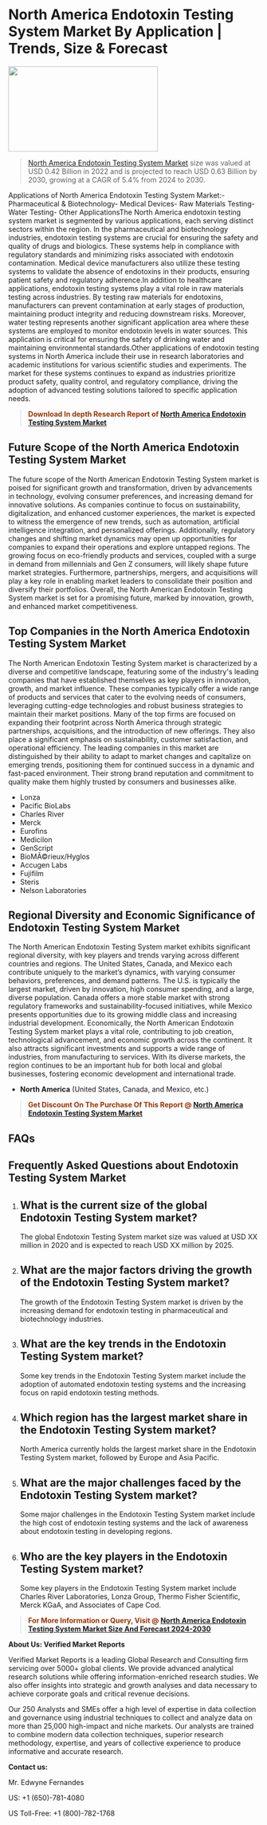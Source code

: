 <p><h1>North America Endotoxin Testing System Market By Application | Trends, Size & Forecast</h1><p><img class="aligncenter size-medium wp-image-105565" src="https://ffe5etoiles.com/wp-content/uploads/2025/01/MST7-300x171.png" alt="" width="300" height="171" /></p><blockquote><p><a href="https://www.verifiedmarketreports.com/download-sample/?rid=600078&utm_source=Github-NA&utm_medium=377" target="_blank">North America Endotoxin Testing System Market</a> size was valued at USD 0.42 Billion in 2022 and is projected to reach USD 0.63 Billion by 2030, growing at a CAGR of 5.4% from 2024 to 2030.</p></blockquote>Applications of North America Endotoxin Testing System Market:- Pharmaceutical & Biotechnology- Medical Devices- Raw Materials Testing- Water Testing- Other ApplicationsThe North America endotoxin testing system market is segmented by various applications, each serving distinct sectors within the region. In the pharmaceutical and biotechnology industries, endotoxin testing systems are crucial for ensuring the safety and quality of drugs and biologics. These systems help in compliance with regulatory standards and minimizing risks associated with endotoxin contamination. Medical device manufacturers also utilize these testing systems to validate the absence of endotoxins in their products, ensuring patient safety and regulatory adherence.In addition to healthcare applications, endotoxin testing systems play a vital role in raw materials testing across industries. By testing raw materials for endotoxins, manufacturers can prevent contamination at early stages of production, maintaining product integrity and reducing downstream risks. Moreover, water testing represents another significant application area where these systems are employed to monitor endotoxin levels in water sources. This application is critical for ensuring the safety of drinking water and maintaining environmental standards.Other applications of endotoxin testing systems in North America include their use in research laboratories and academic institutions for various scientific studies and experiments. The market for these systems continues to expand as industries prioritize product safety, quality control, and regulatory compliance, driving the adoption of advanced testing solutions tailored to specific application needs.</p><blockquote><p><span style="color: #993300;"><strong>Download In depth Research Report of <a href="https://www.verifiedmarketreports.com/download-sample/?rid=600078&utm_source=Github-NA&utm_medium=377">North America Endotoxin Testing System Market</a></strong></span></p></blockquote><h2>Future Scope of the North America Endotoxin Testing System Market</h2><p>The future scope of the North American Endotoxin Testing System market is poised for significant growth and transformation, driven by advancements in technology, evolving consumer preferences, and increasing demand for innovative solutions. As companies continue to focus on sustainability, digitalization, and enhanced customer experiences, the market is expected to witness the emergence of new trends, such as automation, artificial intelligence integration, and personalized offerings. Additionally, regulatory changes and shifting market dynamics may open up opportunities for companies to expand their operations and explore untapped regions. The growing focus on eco-friendly products and services, coupled with a surge in demand from millennials and Gen Z consumers, will likely shape future market strategies. Furthermore, partnerships, mergers, and acquisitions will play a key role in enabling market leaders to consolidate their position and diversify their portfolios. Overall, the North American Endotoxin Testing System market is set for a promising future, marked by innovation, growth, and enhanced market competitiveness.</p><h2>Top Companies in the North America Endotoxin Testing System Market</h2><p>The North American Endotoxin Testing System market is characterized by a diverse and competitive landscape, featuring some of the industry's leading companies that have established themselves as key players in innovation, growth, and market influence. These companies typically offer a wide range of products and services that cater to the evolving needs of consumers, leveraging cutting-edge technologies and robust business strategies to maintain their market positions. Many of the top firms are focused on expanding their footprint across North America through strategic partnerships, acquisitions, and the introduction of new offerings. They also place a significant emphasis on sustainability, customer satisfaction, and operational efficiency. The leading companies in this market are distinguished by their ability to adapt to market changes and capitalize on emerging trends, positioning them for continued success in a dynamic and fast-paced environment. Their strong brand reputation and commitment to quality make them highly trusted by consumers and businesses alike.</p><p><ul><li>Lonza </li><li> Pacific BioLabs </li><li> Charles River </li><li> Merck </li><li> Eurofins </li><li> Medicilon </li><li> GenScript </li><li> BioMÃ©rieux/Hyglos </li><li> Accugen Labs </li><li> Fujifilm </li><li> Steris </li><li> Nelson Laboratories</li></ul></p><h2>Regional Diversity and Economic Significance of Endotoxin Testing System Market</h2><p>The North American Endotoxin Testing System market exhibits significant regional diversity, with key players and trends varying across different countries and regions. The United States, Canada, and Mexico each contribute uniquely to the market’s dynamics, with varying consumer behaviors, preferences, and demand patterns. The U.S. is typically the largest market, driven by innovation, high consumer spending, and a large, diverse population. Canada offers a more stable market with strong regulatory frameworks and sustainability-focused initiatives, while Mexico presents opportunities due to its growing middle class and increasing industrial development. Economically, the North American Endotoxin Testing System market plays a vital role, contributing to job creation, technological advancement, and economic growth across the continent. It also attracts significant investments and supports a wide range of industries, from manufacturing to services. With its diverse markets, the region continues to be an important hub for both local and global businesses, fostering economic development and international trade.</p><ul> <li><strong>North America</strong> (United States, Canada, and Mexico, etc.)</li></ul><blockquote><p><span style="color: #993300;"><strong>Get Discount On The Purchase Of This Report @ <a href="https://www.verifiedmarketreports.com/ask-for-discount/?rid=600078&utm_source=Github-NA&utm_medium=377">North America Endotoxin Testing System Market</a></strong></span></p></blockquote><h2>FAQs</h2><p> <h2>Frequently Asked Questions about Endotoxin Testing System Market</h1> <ol> <li> <h2>What is the current size of the global Endotoxin Testing System market?</div><div></h2> <p>The global Endotoxin Testing System market size was valued at USD XX million in 2020 and is expected to reach USD XX million by 2025.</p> </li> <li> <h2>What are the major factors driving the growth of the Endotoxin Testing System market?</div><div></h2> <p>The growth of the Endotoxin Testing System market is driven by the increasing demand for endotoxin testing in pharmaceutical and biotechnology industries.</p> </li> <li> <h2>What are the key trends in the Endotoxin Testing System market?</div><div></h2> <p>Some key trends in the Endotoxin Testing System market include the adoption of automated endotoxin testing systems and the increasing focus on rapid endotoxin testing methods.</p> </li> <li> <h2>Which region has the largest market share in the Endotoxin Testing System market?</div><div></h2> <p>North America currently holds the largest market share in the Endotoxin Testing System market, followed by Europe and Asia Pacific.</p> </li> <li> <h2>What are the major challenges faced by the Endotoxin Testing System market?</div><div></h2> <p>Some major challenges in the Endotoxin Testing System market include the high cost of endotoxin testing systems and the lack of awareness about endotoxin testing in developing regions.</p> </li> <li> <h2>Who are the key players in the Endotoxin Testing System market?</div><div></h2> <p>Some key players in the Endotoxin Testing System market include Charles River Laboratories, Lonza Group, Thermo Fisher Scientific, Merck KGaA, and Associates of Cape Cod.</p> </li> </ol></body></html></p><blockquote><p><span style="color: #993300;"><strong>For More Information or Query, Visit @ <a href="https://www.verifiedmarketreports.com/product/endotoxin-testing-system-market/">North America Endotoxin Testing System Market Size And Forecast 2024-2030</a></strong></span></p></blockquote><p><strong>About Us: Verified Market Reports</strong></p><p>Verified Market Reports is a leading Global Research and Consulting firm servicing over 5000+ global clients. We provide advanced analytical research solutions while offering information-enriched research studies. We also offer insights into strategic and growth analyses and data necessary to achieve corporate goals and critical revenue decisions.</p><p>Our 250 Analysts and SMEs offer a high level of expertise in data collection and governance using industrial techniques to collect and analyze data on more than 25,000 high-impact and niche markets. Our analysts are trained to combine modern data collection techniques, superior research methodology, expertise, and years of collective experience to produce informative and accurate research.</p><p><strong>Contact us:</strong></p><p>Mr. Edwyne Fernandes</p><p>US: +1 (650)-781-4080</p><p>US Toll-Free: +1 (800)-782-1768</p>
